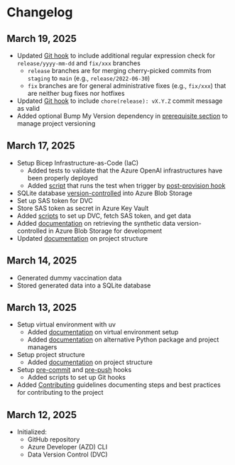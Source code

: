 # Changelog

## March 19, 2025

- Updated [Git hook](./.githooks/pre-push) to include additional regular expression check for `release/yyyy-mm-dd` and `fix/xxx` branches
  - `release` branches are for merging cherry-picked commits from `staging` to `main` (e.g., `release/2022-06-30`)
  - `fix` branches are for general administrative fixes (e.g., `fix/xxx`) that are neither bug fixes nor hotfixes
- Updated [Git hook](./.githooks/commit-msg) to include `chore(release): vX.Y.Z` commit message as valid
- Added optional Bump My Version dependency in [prerequisite section](README.md#prerequisites-) to manage project versioning

## March 17, 2025

- Setup Bicep Infrastructure-as-Code (IaC)
  - Added tests to validate that the Azure OpenAI infrastructures have been properly deployed
  - Added [script](./scripts/test.sh) that runs the test when trigger by [post-provision hook](azure.yaml)
- SQLite database [version-controlled](./data/vaccination_db.sqlite.dvc) into Azure Blob Storage
- Set up SAS token for DVC
- Store SAS token as secret in Azure Key Vault
- Added [scripts](./scripts/) to set up DVC, fetch SAS token, and get data
- Added [documentation](./docs/DEVELOPMENT.md) on retrieving the synthetic data version-controlled in Azure Blob Storage for development
- Updated [documentation](./docs/PROJECT_STRUCTURE.md) on project structure

## March 14, 2025

- Generated dummy vaccination data
- Stored generated data into a SQLite database

## March 13, 2025

- Setup virtual environment with uv
  - Added [documentation](README.md#create-a-virtual-environment-) on virtual environment setup
  - Added [documentation](./docs/ALTERNATIVE_PYTHON_PACKAGE_MANAGERS.md) on alternative Python package and project managers
- Setup project structure
  - Added [documentation](./docs/PROJECT_STRUCTURE.md) on project structure
- Setup [pre-commit](./.githooks/commit-msg) and [pre-push](./.githooks/pre-push) hooks
  - Added scripts to set up Git hooks
- Added [Contributing](CONTRIBUTING.md) guidelines documenting steps and best practices for contributing to the project

## March 12, 2025

- Initialized:
  - GitHub repository
  - Azure Developer (AZD) CLI
  - Data Version Control (DVC)

